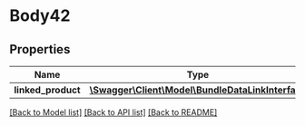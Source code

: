 # Body42

## Properties
Name | Type | Description | Notes
------------ | ------------- | ------------- | -------------
**linked_product** | [**\Swagger\Client\Model\BundleDataLinkInterface**](BundleDataLinkInterface.md) |  | 

[[Back to Model list]](../README.md#documentation-for-models) [[Back to API list]](../README.md#documentation-for-api-endpoints) [[Back to README]](../README.md)


